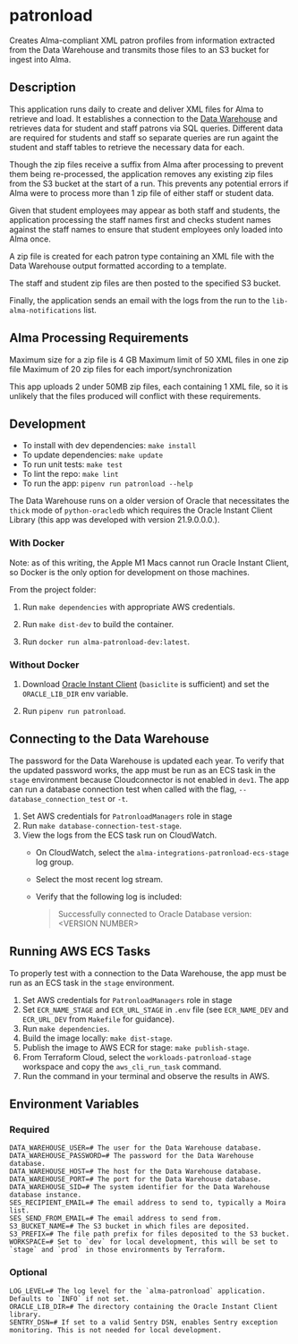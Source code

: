 # patronload

Creates Alma-compliant XML patron profiles from information extracted from the Data Warehouse and transmits those files to an S3 bucket for ingest into Alma.

## Description

This application runs daily to create and deliver XML files for Alma to retrieve and load. It establishes a connection to the [Data Warehouse](https://ist.mit.edu/warehouse) and retrieves data for student and staff patrons via SQL queries. Different data are required for students and staff so separate queries are run againt the student and staff tables to retrieve the necessary data for each.

Though the zip files receive a suffix from Alma after processing to prevent them being re-processed, the application removes any existing zip files from the S3 bucket at the start of a run. This prevents any potential errors if Alma were to process more than 1 zip file of either staff or student data. 

Given that student employees may appear as both staff and students, the application processing the staff names first and checks student names against the staff names to ensure that student employees only loaded into Alma once. 

A zip file is created for each patron type containing an XML file with the Data Warehouse output formatted according to a template.

The staff and student zip files are then posted to the specified S3 bucket.

Finally, the application sends an email with the logs from the run to the `lib-alma-notifications` list.

## Alma Processing Requirements

Maximum size for a zip file is 4 GB
Maximum limit of 50 XML files in one zip file
Maximum of 20 zip files for each import/synchronization

This app uploads 2 under 50MB zip files, each containing 1 XML file, so it is unlikely that the files produced will conflict with these requirements.


## Development

- To install with dev dependencies: `make install`
- To update dependencies: `make update`
- To run unit tests: `make test`
- To lint the repo: `make lint`
- To run the app: `pipenv run patronload --help`

The Data Warehouse runs on a older version of Oracle that necessitates the `thick` mode of `python-oracledb` which requires the Oracle Instant Client Library (this app was developed with version 21.9.0.0.0.).

### With Docker

Note: as of this writing, the Apple M1 Macs cannot run Oracle Instant Client, so Docker is the only option for development on those machines. 

From the project folder:

1. Run `make dependencies` with appropriate AWS credentials.

2. Run `make dist-dev` to build the container.

3. Run `docker run alma-patronload-dev:latest`.

### Without Docker

1. Download [Oracle Instant Client](https://www.oracle.com/database/technologies/instant-client/downloads.html) (`basiclite` is sufficient) and set the `ORACLE_LIB_DIR` env variable.
   
2. Run `pipenv run patronload`.

## Connecting to the Data Warehouse

The password for the Data Warehouse is updated each year. To verify that the updated password works, the app must be run as an ECS task in the `stage` environment because Cloudconnector is not enabled in `dev1`. The app can run a database connection test when called with the flag, `--database_connection_test` or `-t`.

1. Set AWS credentials for `PatronloadManagers` role in stage
2. Run `make database-connection-test-stage`.
3. View the logs from the ECS task run on CloudWatch. 
   * On CloudWatch, select the `alma-integrations-patronload-ecs-stage` log group.
   * Select the most recent log stream. 
   * Verify that the following log is included: 

     > Successfully connected to Oracle Database version: \<VERSION NUMBER\>


## Running AWS ECS Tasks

To properly test with a connection to the Data Warehouse, the app must be run as an ECS task in the `stage` environment.

1. Set AWS credentials for `PatronloadManagers` role in stage
2. Set `ECR_NAME_STAGE` and `ECR_URL_STAGE` in `.env` file (see `ECR_NAME_DEV` and `ECR_URL_DEV` from `Makefile` for guidance).
3. Run `make dependencies`.
4. Build the image locally: `make dist-stage`.
5. Publish the image to AWS ECR for stage: `make publish-stage`.
6. From Terraform Cloud, select the `workloads-patronload-stage` workspace and copy the `aws_cli_run_task` command.
7. Run the command in your terminal and observe the results in AWS.


## Environment Variables

### Required
```shell
DATA_WAREHOUSE_USER=# The user for the Data Warehouse database.
DATA_WAREHOUSE_PASSWORD=# The password for the Data Warehouse database.
DATA_WAREHOUSE_HOST=# The host for the Data Warehouse database.
DATA_WAREHOUSE_PORT=# The port for the Data Warehouse database.
DATA_WAREHOUSE_SID=# The system identifier for the Data Warehouse database instance.
SES_RECIPIENT_EMAIL=# The email address to send to, typically a Moira list.
SES_SEND_FROM_EMAIL=# The email address to send from.
S3_BUCKET_NAME=# The S3 bucket in which files are deposited.
S3_PREFIX=# The file path prefix for files deposited to the S3 bucket.
WORKSPACE=# Set to `dev` for local development, this will be set to `stage` and `prod` in those environments by Terraform.
```


### Optional

```shell
LOG_LEVEL=# The log level for the `alma-patronload` application. Defaults to `INFO` if not set.
ORACLE_LIB_DIR=# The directory containing the Oracle Instant Client library. 
SENTRY_DSN=# If set to a valid Sentry DSN, enables Sentry exception monitoring. This is not needed for local development.
```

